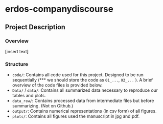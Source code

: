 # erdos-companydiscourse
## Project Description 
### Overview 
[insert text]

### Structure
- `code/`: Contains all code used for this project. Designed to be run sequentially (*** we should store the code as `01_...`, `02_...` ). A brief overview of the code files is provided below.
- `Data/` / `data/`: Contains all summarized data necessary to reproduce our tables and plots.
- `data_raw/`: Contains processed data from intermediate files but before summarizing. (Not on Github.)
- `output/`: Contains numerical representations (in csv form) of all figures.
- `plots/`: Contains all figures used the manuscript in jpg and pdf.


